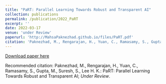 ```yaml
---
title: "PaRT: Parallel Learning Towards Robust and Transparent AI"
collection: publications
permalink: /publication/2022_PaRT
excerpt: ''
date: 2022-03-17
venue: 'under Review'
paperurl: 'http://MahsaPaknezhad.github.io/files/PaRT.pdf'
citation: 'Paknezhad, M., Rengarajan, H., Yuan, C., Ramasamy, S., Gupta, M., Suresh, S., Lee H. K.: PaRT: Parallel Learning Towards Robust and Transparent AI; <i>Under Review</i>.'
---
```



[Download paper here](http://MahsaPaknezhad.github.io/files/PaRT.pdf)

Recommended citation: Paknezhad, M., Rengarajan, H., Yuan, C., Ramasamy, S., Gupta, M., Suresh, S., Lee H. K.: PaRT: Parallel Learning Towards Robust and Transparent AI; <i>Under Review</i>.
